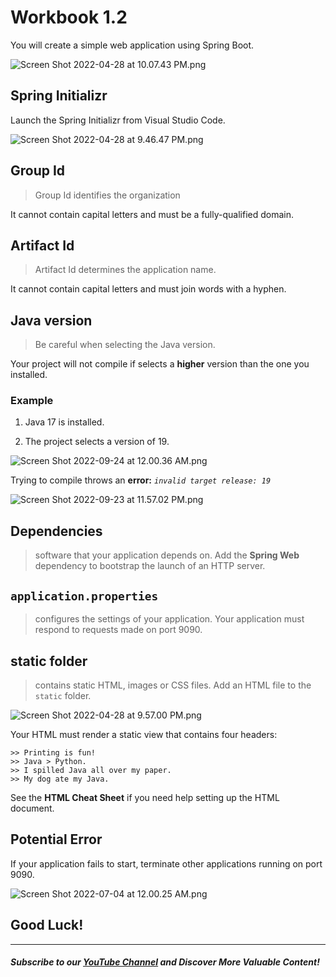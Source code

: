 # Workbook 1.2

You will create a simple web application using Spring Boot.

![Screen Shot 2022-04-28 at 10.07.43 PM.png](https://firebasestorage.googleapis.com/v0/b/learnthepart-75aed.appspot.com/o/images%2Ffd346c5d-579f-466e-8a8f-6424ff56cf22?alt=media&token=3c07459a-f7b7-4ee8-8f46-3f22f8123ef2)

## Spring Initializr
Launch the Spring Initializr from Visual Studio Code.

![Screen Shot 2022-04-28 at 9.46.47 PM.png](https://firebasestorage.googleapis.com/v0/b/learnthepart-75aed.appspot.com/o/images%2F95362a94-a633-477b-920e-eaeb4273f9c2?alt=media&token=f0630395-b448-43a8-a157-f17bbda7d85d)


## Group Id
>Group Id identifies the organization

It cannot contain capital letters and must be a fully-qualified domain.

## Artifact Id
>Artifact Id determines the application name.

It cannot contain capital letters and must join words with a hyphen.


## Java version

> Be careful when selecting the Java version.

Your project will not compile if selects a **higher** version than the one you installed.

### Example

1. Java 17 is installed.  

2. The project selects a version of 19.

![Screen Shot 2022-09-24 at 12.00.36 AM.png](https://firebasestorage.googleapis.com/v0/b/learnthepart-75aed.appspot.com/o/images%2F5230f7bd-281d-409e-b791-fd02bd916134?alt=media&token=c5416336-35fc-48f6-8207-467fd9a8d13f)

Trying to compile throws an **error:** *`invalid target release: 19`*

![Screen Shot 2022-09-23 at 11.57.02 PM.png](https://firebasestorage.googleapis.com/v0/b/learnthepart-75aed.appspot.com/o/images%2Fc4443f81-a871-4ebe-9c03-a302e8252187?alt=media&token=88eae40f-0a80-4a17-9c16-147c6e900d49)


## Dependencies
> software that your application depends on.
Add the **Spring Web** dependency to bootstrap the launch of an HTTP server.

## `application.properties`
> configures the settings of your application.
Your application must respond to requests made on port 9090. 

## static folder
> contains static HTML, images or CSS files.
Add an HTML file to the `static` folder.

![Screen Shot 2022-04-28 at 9.57.00 PM.png](https://firebasestorage.googleapis.com/v0/b/learnthepart-75aed.appspot.com/o/images%2Fe82fb068-e710-46e7-80ab-54b0de5ad468?alt=media&token=b9ef38ff-403c-4416-b4ea-30d676d35789)

 Your HTML must render a static view that contains four headers:

```
>> Printing is fun!
>> Java > Python.
>> I spilled Java all over my paper.
>> My dog ate my Java.
```

See the **HTML Cheat Sheet** if you need help setting up the HTML document. 

## Potential Error

If your application fails to start, terminate other applications running on port 9090.

![Screen Shot 2022-07-04 at 12.00.25 AM.png](https://firebasestorage.googleapis.com/v0/b/learnthepart-75aed.appspot.com/o/images%2Fd0281837-a48b-4558-8ac1-9243535a7c0e?alt=media&token=082d8e01-ae89-4a86-a908-f8fa089ce6fa)

## Good Luck!

--------
##### Subscribe to our [YouTube Channel](https://www.youtube.com/@RayanSlim087?sub_confirmation=1) and Discover More Valuable Content!